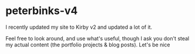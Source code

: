 # peterbinks-v4

I recently updated my site to Kirby v2 and updated a lot of it. 

Feel free to look around, and use what's useful, though I ask you don't steal my actual content (the portfolio projects & blog posts). 
Let's be nice

